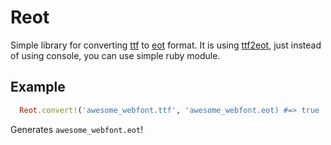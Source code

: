 Reot
====

Simple library for converting [ttf](http://en.wikipedia.org/wiki/TrueType) to [eot](http://en.wikipedia.org/wiki/Embedded_OpenType) format. It is using [ttf2eot](http://code.google.com/p/ttf2eot/), just instead of using console, you can use simple ruby module.

Example
-------

```ruby
  Reot.convert!('awesome_webfont.ttf', 'awesome_webfont.eot) #=> true
```

Generates ```awesome_webfont.eot```!

